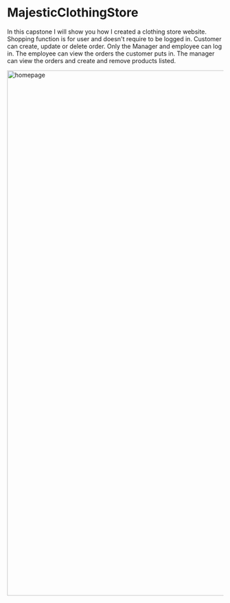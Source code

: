 # MajesticClothingStore

In this capstone I will show you how I created a clothing store website.
Shopping function is for user and doesn't require to be logged in.
Customer can create, update or delete order.
Only the Manager and employee can log in.
The employee can view the orders the customer puts in.
The manager can view the orders and create and remove products listed.


<img width="1225" alt="homepage" src="https://user-images.githubusercontent.com/96901524/186998927-b15c3773-247b-4e47-add0-0930def7d32b.png">
